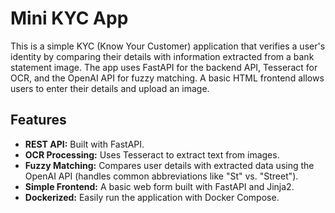 # Mini KYC App

This is a simple KYC (Know Your Customer) application that verifies a user's identity by comparing their details with information extracted from a bank statement image. The app uses FastAPI for the backend API, Tesseract for OCR, and the OpenAI API for fuzzy matching. A basic HTML frontend allows users to enter their details and upload an image.

## Features

- **REST API:** Built with FastAPI.
- **OCR Processing:** Uses Tesseract to extract text from images.
- **Fuzzy Matching:** Compares user details with extracted data using the OpenAI API (handles common abbreviations like "St" vs. "Street").
- **Simple Frontend:** A basic web form built with FastAPI and Jinja2.
- **Dockerized:** Easily run the application with Docker Compose.